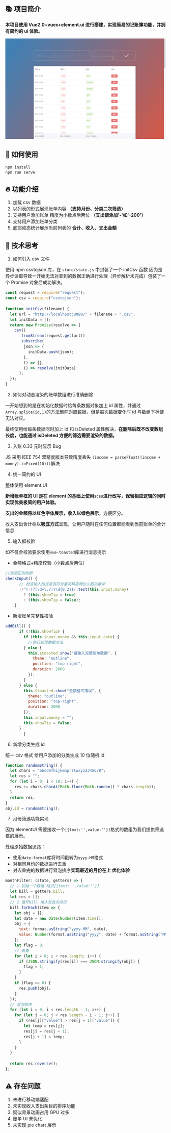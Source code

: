 ## 📚 项目简介

**本项目使用 Vue2.0+vuex+element.ui 进行搭建，实现简易的记账簿功能，并拥有简约的 ui 体验。**

![示例图](public/example.png)

## 🔧 如何使用

```
npm install
npm run serve
```

## 🔥 功能介绍

1. 加载 csv 数据
2. 以列表的形式展现账单内容 **（支持月份、分类二次筛选）**
3. 支持用户添加账单 精度为小数点后两位 **（支出请添加'-'如'-200'）**
4. 支持用户添加账单分类
5. 底部动态统计展示当前列表的 **合计、收入、支出金额**

## 🧠 技术思考

1. 如何引入 csv 文件

使用 npm csvtojson 库，在 `store/state.js` 中封装了一个 initCsv 函数
因为是异步读取导致一开始无法对拿到的数据正确进行处理（异步解析未完成）包装了一个 Promise 对象后成功解决。

```js
const request = require("request");
const csv = require("csvtojson");

function initCsv(filename) {
  let url = "http://localhost:8080/" + filename + ".csv";
  let initData = [];
  return new Promise(resolve => {
    csv()
      .fromStream(request.get(url))
      .subscribe(
        json => {
          initData.push(json);
        },
        () => {},
        () => resolve(initData)
      );
  });
}
```

2. 如何对动态渲染的账单数组进行准确删除

一开始想到的是在初始化数据时给每条数据对象加上 id 属性，并通过`Array.splice(id,1)`的方法删除对应数据，但是每次数据变化时 id 与数组下标便无法对应。

最终使用给每条数据同时加上 id 和 isDeleted 属性解决，**在删除后既不改变数组长度，也能通过 isDeleted 方便的筛选需要渲染的数据。**

3. 入账 0.33 元时显示 Bug

JS 采用 IEEE 754 双精度版本导致精度丢失
`(income = parseFloat((income + money).toFixed(10)))`解决

4. 统一简约的 UI

整体使用 element.UI

**新增账单框的 UI 是在 element 的基础上使用`scss`进行改写，保留相应逻辑的同时实现优美极简的用户体验。**

**支出的金额将以红色字体展示，收入以绿色展示**，方便区分。

收入支出合计栏以**吸底方式**呈现，让用户随时在任何位置都能看到当前账单的合计信息

5. 输入框校验

如不符合校验要求使用`vue-toasted`库进行消息提示

- 金额格式+精度校验（小数点后两位）

```js
//使用正则判断
checkInput() {
      // 检查输入格式是否符合最高精度两位小数的数字
      !/^(-)?(\d+\.?)?\d{0,2}$/.test(this.input.money)
        ? (this.showTip = true)
        : (this.showTip = false);
    }
```

- 新增账单完整性校验

```js
addBill() {
      if (!this.showTip) {
        if (this.input.money && this.input.cate) {
          //执行新增数据方法
        } else {
          this.$toasted.show("请输入完整账单数据", {
            theme: "outline",
            position: "top-right",
            duration: 2000
          });
        }
      } else {
        this.$toasted.show("金额格式错误", {
          theme: "outline",
          position: "top-right",
          duration: 2000
        });
        this.input.money = "";
        this.showTip = false;
      }
		}
```

6. 新增分类生成 id

统一 csv 格式 给用户添加的分类生成 10 位随机 id

```js
function randomString() {
  let chars = "abcdefhijkmnprstwxyz2345678";
  let res = "";
  for (let i = 0; i < 10; i++) {
    res += chars.charAt(Math.floor(Math.random() * chars.length));
  }
  return res;
}
obj.id = randomString();
```

7. 月份筛选功能实现

因为 elementUI 需要接收一个`[{text:'',value:''}]`格式的数组为我们提供筛选框的展示。

处理原始数据思路：

- 使用`date-format`库将时间戳转为`yyyy-MM`格式
- 对相同月份的数据进行去重
- 对去重完的数据进行冒泡排序**实现最近的月份在上 优化体验**

```js
monthFilter: (state, getters) => {
  // 1.初始一个数组 格式[{text:'',value:''}]
  let bill = getters.bill;
  let res = [];
  // 2.循环bill 推入包含的月份
  bill.forEach(item => {
    let obj = {};
    let date = new Date(Number(item.time));
    obj = {
      text: format.asString("yyyy-MM", date),
      value: Number(format.asString("yyyy", date) + format.asString("MM", date))
    };
    let flag = 0;
    // 去重
    for (let i = 0; i < res.length; i++) {
      if (JSON.stringify(res[i]) === JSON.stringify(obj)) {
        flag = 1;
      }
    }
    if (flag == 0) {
      res.push(obj);
    }
  });
  // 冒泡排序
  for (let i = 0; i < res.length - 1; i++) {
    for (let j = 0; j < res.length - i - 1; j++) {
      if (res[j]["value"] > res[j + 1]["value"]) {
        let temp = res[j];
        res[j] = res[j + 1];
        res[j + 1] = temp;
      }
    }
  }

  return res.reverse();
};
```

## ⚠️ 存在问题

1. 未进行移动端适配
2. 未实现收入支出条目的排序功能
3. 疑似背景动画占用 GPU 过多
4. 账单 UI 未优化
5. 未实现 pie chart 展示
